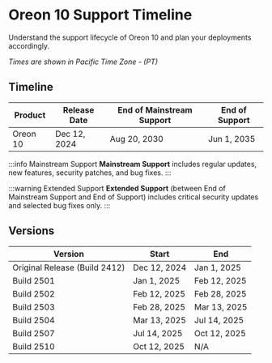 # Oreon 10 Support Timeline

Understand the support lifecycle of Oreon 10 and plan your deployments accordingly.

*Times are shown in Pacific Time Zone - (PT)*

## Timeline

| Product | Release Date | End of Mainstream Support | End of Support |
|---------|--------------|---------------------------|----------------|
| Oreon 10 | Dec 12, 2024 | Aug 20, 2030 | Jun 1, 2035 |

:::info Mainstream Support
**Mainstream Support** includes regular updates, new features, security patches, and bug fixes.
:::

:::warning Extended Support
**Extended Support** (between End of Mainstream Support and End of Support) includes critical security updates and selected bug fixes only.
:::

## Versions

| Version | Start | End |
|---------|-------|-----|
| Original Release (Build 2412) | Dec 12, 2024 | Jan 1, 2025 |
| Build 2501 | Jan 1, 2025 | Feb 12, 2025 |
| Build 2502 | Feb 12, 2025 | Feb 28, 2025 |
| Build 2503 | Feb 28, 2025 | Mar 13, 2025 |
| Build 2504 | Mar 13, 2025 | Jul 14, 2025 |
| Build 2507 | Jul 14, 2025 | Oct 12, 2025 |
| Build 2510 | Oct 12, 2025 | N/A |

